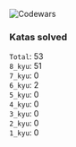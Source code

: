 ![Codewars](https://www.codewars.com/users/PheRum/badges/large)

### Katas solved

`Total`: 53 \
`8_kyu`: 51 \
`7_kyu`: 0 \
`6_kyu`: 2 \
`5_kyu`: 0 \
`4_kyu`: 0 \
`3_kyu`: 0 \
`2_kyu`: 0 \
`1_kyu`: 0
